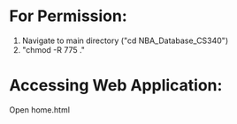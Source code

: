 # For Permission:
1. Navigate to main directory ("cd NBA_Database_CS340")
2. "chmod -R 775 ."

# Accessing Web Application:
Open home.html
